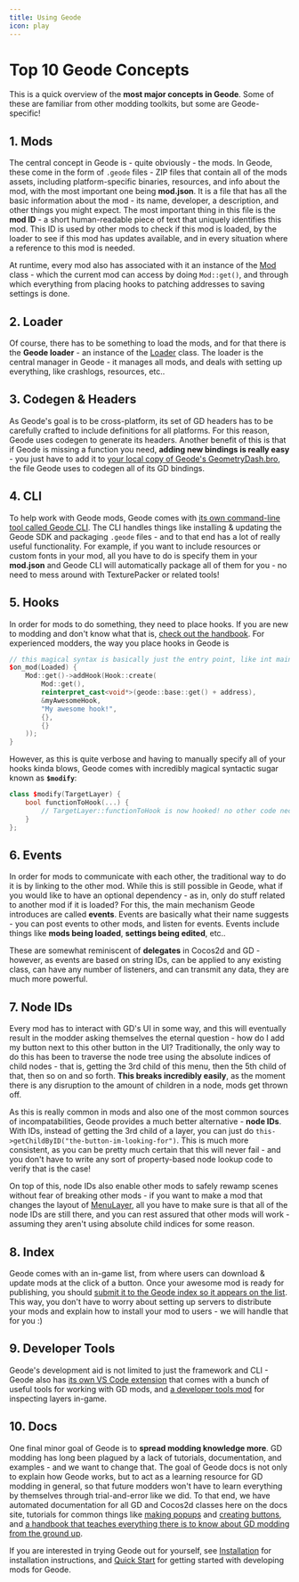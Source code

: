 ```yaml
---
title: Using Geode
icon: play
---
```


# Top 10 Geode Concepts

This is a quick overview of the **most major concepts in Geode**. Some of these are familiar from other modding toolkits, but some are Geode-specific!

## 1. Mods

The central concept in Geode is - quite obviously - the mods. In Geode, these come in the form of `.geode` files - ZIP files that contain all of the mods assets, including platform-specific binaries, resources, and info about the mod, with the most important one being **mod.json**. It is a file that has all the basic information about the mod - its name, developer, a description, and other things you might expect. The most important thing in this file is the **mod ID** - a short human-readable piece of text that uniquely identifies this mod. This ID is used by other mods to check if this mod is loaded, by the loader to see if this mod has updates available, and in every situation where a reference to this mod is needed.

At runtime, every mod also has associated with it an instance of the [Mod](/classes/geode/Mod) class - which the current mod can access by doing `Mod::get()`, and through which everything from placing hooks to patching addresses to saving settings is done.

## 2. Loader

Of course, there has to be something to load the mods, and for that there is the **Geode loader** - an instance of the [Loader](/classes/geode/Loader) class. The loader is the central manager in Geode - it manages all mods, and deals with setting up everything, like crashlogs, resources, etc..

## 3. Codegen & Headers

As Geode's goal is to be cross-platform, its set of GD headers has to be carefully crafted to include definitions for all platforms. For this reason, Geode uses codegen to generate its headers. Another benefit of this is that if Geode is missing a function you need, **adding new bindings is really easy** - you just have to add it to [your local copy of Geode's GeometryDash.bro](https://github.com/geode-sdk/geode/blob/main/bindings/GeometryDash.bro), the file Geode uses to codegen all of its GD bindings.

## 4. CLI

To help work with Geode mods, Geode comes with [its own command-line tool called Geode CLI](https://github.com/geode-sdk/cli). The CLI handles things like installing & updating the Geode SDK and packaging `.geode` files - and to that end has a lot of really useful functionality. For example, if you want to include resources or custom fonts in your mod, all you have to do is specify them in your **mod.json** and Geode CLI will automatically package all of them for you - no need to mess around with TexturePacker or related tools!

## 5. Hooks

In order for mods to do something, they need to place hooks. If you are new to modding and don't know what that is, [check out the handbook](/handbook/chap0.md). For experienced modders, the way you place hooks in Geode is
```cpp
// this magical syntax is basically just the entry point, like int main()
$on_mod(Loaded) {
    Mod::get()->addHook(Hook::create(
        Mod::get(),
        reinterpret_cast<void*>(geode::base::get() + address),
        &myAwesomeHook,
        "My awesome hook!",
        {},
        {}
    ));
}
```
However, as this is quite verbose and having to manually specify all of your hooks kinda blows, Geode comes with incredibly magical syntactic sugar known as **`$modify`**:
```cpp
class $modify(TargetLayer) {
    bool functionToHook(...) {
        // TargetLayer::functionToHook is now hooked! no other code necessary
    }
};
```

## 6. Events

In order for mods to communicate with each other, the traditional way to do it is by linking to the other mod. While this is still possible in Geode, what if you would like to have an optional dependency - as in, only do stuff related to another mod if it is loaded? For this, the main mechanism Geode introduces are called **events**. Events are basically what their name suggests - you can post events to other mods, and listen for events. Events include things like **mods being loaded**, **settings being edited**, etc..

These are somewhat reminiscent of **delegates** in Cocos2d and GD - however, as events are based on string IDs, can be applied to any existing class, can have any number of listeners, and can transmit any data, they are much more powerful.

## 7. Node IDs

Every mod has to interact with GD's UI in some way, and this will eventually result in the modder asking themselves the eternal question - how do I add my button next to this other button in the UI? Traditionally, the only way to do this has been to traverse the node tree using the absolute indices of child nodes - that is, getting the 3rd child of this menu, then the 5th child of that, then so on and so forth. **This breaks incredibly easily**, as the moment there is any disruption to the amount of children in a node, mods get thrown off.

As this is really common in mods and also one of the most common sources of incompatabilities, Geode provides a much better alternative - **node IDs**. With IDs, instead of getting the 3rd child of a layer, you can just do `this->getChildByID("the-button-im-looking-for")`. This is much more consistent, as you can be pretty much certain that this will never fail - and you don't have to write any sort of property-based node lookup code to verify that is the case!

On top of this, node IDs also enable other mods to safely rewamp scenes without fear of breaking other mods - if you want to make a mod that changes the layout of [MenuLayer](/classes/MenuLayer), all you have to make sure is that all of the node IDs are still there, and you can rest assured that other mods will work - assuming they aren't using absolute child indices for some reason.



## 8. Index

Geode comes with an in-game list, from where users can download & update mods at the click of a button. Once your awesome mod is ready for publishing, you should [submit it to the Geode index so it appears on the list](https://github.com/geode-sdk/mods). This way, you don't have to worry about setting up servers to distribute your mods and explain how to install your mod to users - we will handle that for you :)

## 9. Developer Tools

Geode's development aid is not limited to just the framework and CLI - Geode also has [its own VS Code extension](https://marketplace.visualstudio.com/items?itemName=GeodeSDK.geode) that comes with a bunch of useful tools for working with GD mods, and [a developer tools mod](https://github.com/geode-sdk/DevTools) for inspecting layers in-game.

## 10. Docs

One final minor goal of Geode is to **spread modding knowledge more**. GD modding has long been plagued by a lack of tutorials, documentation, and examples - and we want to change that. The goal of Geode docs is not only to explain how Geode works, but to act as a learning resource for GD modding in general, so that future modders won't have to learn everything by themselves through trial-and-error like we did. To that end, we have automated documentation for all GD and Cocos2d classes here on the docs site, tutorials for common things like [making popups](/tutorials/popup.md) and [creating buttons](/tutorials/buttons.md), and [a handbook that teaches everything there is to know about GD modding from the ground up](/handbook/chap0.md).

If you are interested in trying Geode out for yourself, see [Installation](/installation.md) for installation instructions, and [Quick Start](/quickstart.md) for getting started with developing mods for Geode.
